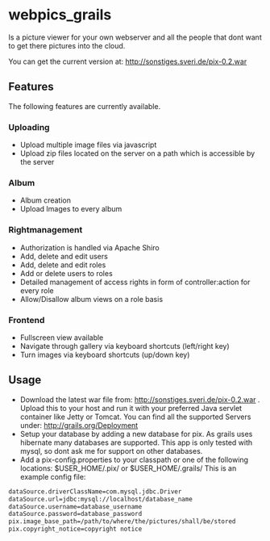 webpics_grails
==============

Is a picture viewer for your own webserver and all the people that dont want to get there pictures into the cloud.

You can get the current version at: http://sonstiges.sveri.de/pix-0.2.war


## Features
The following features are currently available.

### Uploading
* Upload multiple image files via javascript
* Upload zip files located on the server on a path which is accessible by the server

### Album
* Album creation
* Upload Images to every album

### Rightmanagement
* Authorization is handled via Apache Shiro
* Add, delete and edit users
* Add, delete and edit roles
* Add or delete users to roles
* Detailed management of access rights in form of controller:action for every role
* Allow/Disallow album views on a role basis

### Frontend
* Fullscreen view available
* Navigate through gallery via keyboard shortcuts (left/right key)
* Turn images via keyboard shortcuts (up/down key)


## Usage
* Download the latest war file from: http://sonstiges.sveri.de/pix-0.2.war . Upload this to your host and run it with your 
preferred Java servlet container like Jetty or Tomcat. You can find all the supported Servers 
under: http://grails.org/Deployment
* Setup your database by adding a new database for pix. As grails uses hibernate many databases are supported. 
This app is only tested with mysql, so dont ask me for support on other databases.
* Add a pix-config.properties to your classpath or one of the following locations: $USER_HOME/.pix/ or $USER_HOME/.grails/
This is an example config file:

```bash
dataSource.driverClassName=com.mysql.jdbc.Driver
dataSource.url=jdbc:mysql://localhost/database_name
dataSource.username=database_username
dataSource.password=database_password
pix.image_base_path=/path/to/where/the/pictures/shall/be/stored
pix.copyright_notice=copyright notice
```



